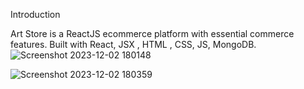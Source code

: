 Introduction 


Art Store is a ReactJS  ecommerce platform with essential commerce features. Built with React, JSX , HTML , CSS, JS, MongoDB.![
Screenshot 2023-12-02 180148](https://github.com/Wadgaonkarprathameshdeepak/Arts-Store/assets/95523666/c5e98c98-50c8-457b-a97c-4aac543a0f61)

![Screenshot 2023-12-02 180359](https://github.com/Wadgaonkarprathameshdeepak/Arts-Store/assets/95523666/b6bcbfb4-3e67-4111-b802-23b1f4d382f9)
